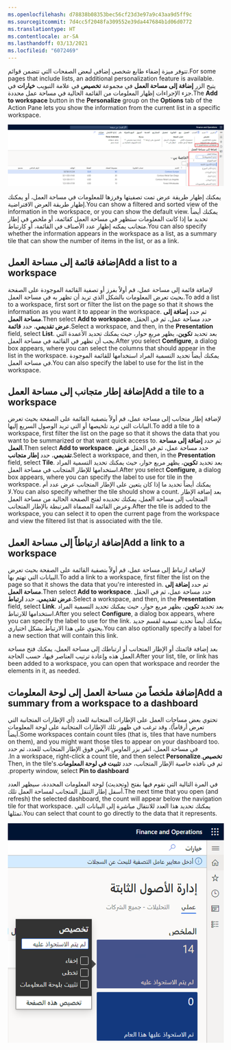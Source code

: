 ```yaml
---
ms.openlocfilehash: d78838b08353bec56cf23d3e97a9c43aa9d5ff9c
ms.sourcegitcommit: 7d4cc5f2048fa309552e39da447684b1d06d0772
ms.translationtype: HT
ms.contentlocale: ar-SA
ms.lasthandoff: 03/13/2021
ms.locfileid: "6072469"
---
```

<span data-ttu-id="59db5-101">تتوفر ميزة إضفاء طابع شخصي إضافي لبعض الصفحات التي تتضمن قوائم.</span><span class="sxs-lookup"><span data-stu-id="59db5-101">For some pages that include lists, an additional personalization feature is available.</span></span> <span data-ttu-id="59db5-102">يتيح الزر **إضافة إلى مساحة العمل** في مجموعة **تخصيص** في علامة التبويب **خيارات** في جزء الإجراءات إظهار المعلومات من القائمة الحالية في مساحة عمل محددة.</span><span class="sxs-lookup"><span data-stu-id="59db5-102">The **Add to workspace** button in the **Personalize** group on the **Options** tab of the Action Pane lets you show the information from the current list in a specific workspace.</span></span> 
 
![لقطه شاشه للزر إضافة إلى مساحة العمل والقائمة المنسدلة لمساحة العمل.](../media/add-2-ws.png)

<span data-ttu-id="59db5-104">يمكنك إظهار طريقة عرض تمت تصفيتها وفرزها للمعلومات في مساحة العمل، أو يمكنك إظهار طريقة العرض الافتراضية.</span><span class="sxs-lookup"><span data-stu-id="59db5-104">You can show a filtered and sorted view of the information in the workspace, or you can show the default view.</span></span> <span data-ttu-id="59db5-105">يمكنك أيضاً تحديد ما إذا كانت المعلومات ستظهر في مساحة العمل كقائمة، أو ملخص في إطار متجانب يمكنه إظهار عدد الأصناف في القائمة، أو كارتباط.</span><span class="sxs-lookup"><span data-stu-id="59db5-105">You can also specify whether the information appears in the workspace as a list, as a summary tile that can show the number of items in the list, or as a link.</span></span>

## <a name="add-a-list-to-a-workspace"></a><span data-ttu-id="59db5-106">إضافة قائمة إلى مساحة العمل</span><span class="sxs-lookup"><span data-stu-id="59db5-106">Add a list to a workspace</span></span> 

<span data-ttu-id="59db5-107">لإضافة قائمة إلى مساحة عمل، قم أولاً بفرز أو تصفية القائمة الموجودة على الصفحة بحيث تعرض المعلومات بالشكل الذي تريد أن تظهر به في مساحة العمل.</span><span class="sxs-lookup"><span data-stu-id="59db5-107">To add a list to a workspace, first sort or filter the list on the page so that it shows the information as you want it to appear in the workspace.</span></span> <span data-ttu-id="59db5-108">ثم حدد **إضافة إلى مساحة العمل**.</span><span class="sxs-lookup"><span data-stu-id="59db5-108">Then select **Add to workspace**.</span></span> <span data-ttu-id="59db5-109">حدد مساحة عمل، ثم في الحقل **عرض تقديمي**، حدد **قائمة**.</span><span class="sxs-lookup"><span data-stu-id="59db5-109">Select a workspace, and then, in the **Presentation** field, select **List**.</span></span> <span data-ttu-id="59db5-110">بعد تحديد **تكوين**، يظهر مربع حوار، حيث يمكنك تحديد الأعمدة التي يجب أن تظهر في القائمة في مساحة العمل.</span><span class="sxs-lookup"><span data-stu-id="59db5-110">After you select **Configure**, a dialog box appears, where you can select the columns that should appear in the list in the workspace.</span></span> <span data-ttu-id="59db5-111">يمكنك أيضاً تحديد التسمية المراد استخدامها للقائمة الموجودة في مساحة العمل.</span><span class="sxs-lookup"><span data-stu-id="59db5-111">You can also specify the label to use for the list in the workspace.</span></span>

## <a name="add-a-tile-to-a-workspace"></a><span data-ttu-id="59db5-112">إضافة إطار متجانب إلى مساحة العمل</span><span class="sxs-lookup"><span data-stu-id="59db5-112">Add a tile to a workspace</span></span> 

<span data-ttu-id="59db5-113">لإضافة إطار متجانب إلى مساحة عمل، قم أولاً بتصفية القائمة على الصفحة بحيث تعرض البيانات التي تريد تلخيصها أو التي تريد الوصول السريع إليها.</span><span class="sxs-lookup"><span data-stu-id="59db5-113">To add a tile to a workspace, first filter the list on the page so that it shows the data that you want to be summarized or that want quick access to.</span></span> <span data-ttu-id="59db5-114">ثم حدد **إضافة إلى مساحة العمل**.</span><span class="sxs-lookup"><span data-stu-id="59db5-114">Then select **Add to workspace**.</span></span> <span data-ttu-id="59db5-115">حدد مساحة عمل، ثم في الحقل **عرض تقديمي**، حدد **إطار متجانب**.</span><span class="sxs-lookup"><span data-stu-id="59db5-115">Select a workspace, and then, in the **Presentation** field, select **Tile**.</span></span> <span data-ttu-id="59db5-116">بعد تحديد **تكوين**، يظهر مربع حوار، حيث يمكنك تحديد التسمية المراد استخدامها للإطار المتجانب في مساحة العمل.</span><span class="sxs-lookup"><span data-stu-id="59db5-116">After you select **Configure**, a dialog box appears, where you can specify the label to use for tile in the workspace.</span></span> <span data-ttu-id="59db5-117">يمكنك أيضاً تحديد ما إذا كان يتعين على الإطار المتجانب عرض عدد أم لا.</span><span class="sxs-lookup"><span data-stu-id="59db5-117">You can also specify whether the tile should show a count.</span></span> <span data-ttu-id="59db5-118">بعد إضافة الإطار المتجانب إلى مساحة العمل، يمكنك تحديده لفتح الصفحة الحالية من مساحة العمل وعرض القائمة المصفاة المرتبطة بالإطار المتجانب.</span><span class="sxs-lookup"><span data-stu-id="59db5-118">After the tile is added to the workspace, you can select it to open the current page from the workspace and view the filtered list that is associated with the tile.</span></span>

## <a name="add-a-link-to-a-workspace"></a><span data-ttu-id="59db5-119">إضافة ارتباطاً إلى مساحة العمل</span><span class="sxs-lookup"><span data-stu-id="59db5-119">Add a link to a workspace</span></span> ##

<span data-ttu-id="59db5-120">لإضافة ارتباط إلى مساحة عمل، قم أولاً بتصفية القائمة على الصفحة بحيث تعرض البيانات التي تهتم بها.</span><span class="sxs-lookup"><span data-stu-id="59db5-120">To add a link to a workspace, first filter the list on the page so that it shows the data that you're interested in.</span></span> <span data-ttu-id="59db5-121">ثم حدد **إضافة إلى مساحة العمل**.</span><span class="sxs-lookup"><span data-stu-id="59db5-121">Then select **Add to workspace**.</span></span> <span data-ttu-id="59db5-122">حدد مساحة عمل، ثم في الحقل **عرض تقديمي**، حدد **ارتباط**.</span><span class="sxs-lookup"><span data-stu-id="59db5-122">Select a workspace, and then, in the **Presentation** field, select **Link**.</span></span> <span data-ttu-id="59db5-123">بعد تحديد **تكوين**، يظهر مربع حوار، حيث يمكنك تحديد التسمية المراد استخدامها للارتباط.</span><span class="sxs-lookup"><span data-stu-id="59db5-123">After you select **Configure**, a dialog box appears, where you can specify the label to use for the link.</span></span> <span data-ttu-id="59db5-124">يمكنك أيضاً تحديد تسمية لقسم جديد يحتوي على هذا الارتباط بشكل اختياري.</span><span class="sxs-lookup"><span data-stu-id="59db5-124">You can also optionally specify a label for a new section that will contain this link.</span></span>

<span data-ttu-id="59db5-125">بعد إضافة قائمتك أو الإطار المتجانب أو ارتباطك إلى مساحة العمل، يمكنك فتح مساحة العمل هذه وإعادة ترتيب العناصر فيها، حسب الحاجة.</span><span class="sxs-lookup"><span data-stu-id="59db5-125">After your list, tile, or link has been added to a workspace, you can open that workspace and reorder the elements in it, as needed.</span></span>

## <a name="add-a-summary-from-a-workspace-to-a-dashboard"></a><span data-ttu-id="59db5-126">إضافة ملخصاً من مساحة العمل إلى لوحة المعلومات</span><span class="sxs-lookup"><span data-stu-id="59db5-126">Add a summary from a workspace to a dashboard</span></span> 

<span data-ttu-id="59db5-127">تحتوي بعض مساحات العمل على الإطارات المتجانبة للعدد (أي الإطارات المتجانبة التي تعرض أرقاماً)، وقد ترغب في ظهور تلك الإطارات المتجانبة على لوحة المعلومات أيضاً.</span><span class="sxs-lookup"><span data-stu-id="59db5-127">Some workspaces contain count tiles (that is, tiles that have numbers on them), and you might want those tiles to appear on your dashboard too.</span></span> <span data-ttu-id="59db5-128">في مساحة العمل، انقر بزر الماوس الأيمن فوق الإطار المتجانب للعدد، ثم حدد **‏‫تخصيص**.</span><span class="sxs-lookup"><span data-stu-id="59db5-128">In a workspace, right-click a count tile, and then select **Personalize**.</span></span> <span data-ttu-id="59db5-129">ثم في نافذه خاصية الإطار المتجانب، حدد **تثبيت في لوحة المعلومات**.</span><span class="sxs-lookup"><span data-stu-id="59db5-129">Then, in the tile's property window, select **Pin to dashboard**.</span></span> 

<span data-ttu-id="59db5-130">في المرة التالية التي تقوم فيها بفتح (وتحديث) لوحة المعلومات المحددة، سيظهر العدد أسفل إطار التنقل المتجانب لمساحة العمل تلك.</span><span class="sxs-lookup"><span data-stu-id="59db5-130">The next time that you open (and refresh) the selected dashboard, the count will appear below the navigation tile for that workspace.</span></span> <span data-ttu-id="59db5-131">يمكنك تحديد هذا العدد للانتقال مباشرة إلى البيانات التي تمثلها.</span><span class="sxs-lookup"><span data-stu-id="59db5-131">You can select that count to go directly to the data that it represents.</span></span>

![لقطة شاشة للعدد الموجود أسفل إطار التنقل المتجانب مع ميزة التخصيص.](../media/tile-1.png)